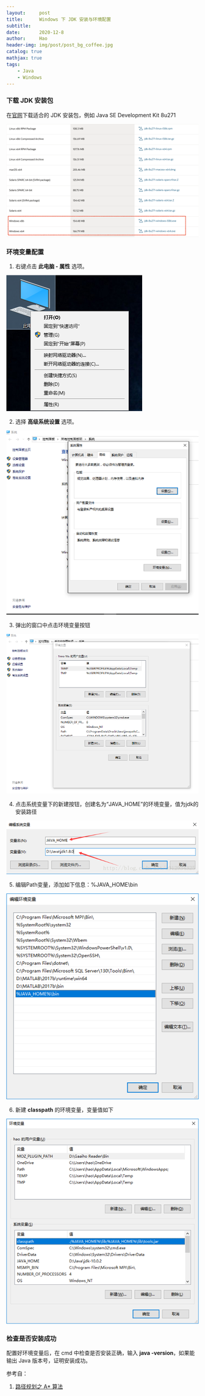 ```yaml
---
layout:     post
title:      Windows 下 JDK 安装与环境配置
subtitle:   
date:       2020-12-8
author:     Hao
header-img: img/post/post_bg_coffee.jpg
catalog: true
mathjax: true
tags:
    - Java
    - Windows
---
```


### 下载 JDK 安装包

在[官网](https://www.oracle.com/java/technologies/javase/javase-jdk8-downloads.html)下载适合的 JDK 安装包，例如 Java SE Development Kit 8u271

![img](/img/post/jdk.png)

### 环境变量配置

1. 右键点击 **此电脑 - 属性** 选项。

![img](/img/post/shuxing.png)

2. 选择 **高级系统设置** 选项。

![img](/img/post/gaojixitongshezhi.png)

3. 弹出的窗口中点击环境变量按钮

![img](/img/post/envvariable.png)

4. 点击系统变量下的新建按钮，创建名为“JAVA_HOME”的环境变量，值为jdk的安装路径

![img](/img/post/newEnv.png)

5. 编辑Path变量，添加如下信息：%JAVA_HOME\bin

![img](/img/post/path.png)

6. 新建 **classpath** 的环境变量，变量值如下

![img](/img/post/classpath.png)

### 检查是否安装成功

配置好环境变量后，在 cmd 中检查是否安装正确，输入 **java -version**，如果能输出 Java 版本号，证明安装成功。

参考自：
1. [路径规划之 A* 算法](https://paul.pub/a-star-algorithm/)

